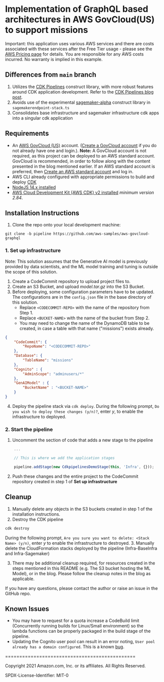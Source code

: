 
# Implementation of GraphQL based architectures in AWS GovCloud(US) to support missions


Important: this application uses various AWS services and there are costs associated with these services after the Free Tier usage - please see the [AWS Pricing page](https://aws.amazon.com/pricing/) for details. You are responsible for any AWS costs incurred. No warranty is implied in this example.

## Differences from `main` branch

1. Utilizes the [CDK Pipelines](https://docs.aws.amazon.com/cdk/v2/guide/cdk_pipeline.html) construct library, with more robust features around CDK application development. Refer to the [CDK Pipelines blog post](https://aws.amazon.com/blogs/developer/cdk-pipelines-continuous-delivery-for-aws-cdk-applications/).
2. Avoids use of the experimental [sagemaker-alpha](https://docs.aws.amazon.com/cdk/api/v2/docs/aws-sagemaker-alpha-readme.html) construct library in `sagemakerendpoint-stack.ts`
3. Consolidates base infrastructure and sagemaker infrastructure cdk apps into a singular cdk application

## Requirements

* An [AWS GovCloud (US)](https://aws.amazon.com/govcloud-us/?whats-new-ess.sort-by=item.additionalFields.postDateTime&whats-new-ess.sort-order=desc) account. ([Create a GovCloud account](https://docs.aws.amazon.com/govcloud-us/latest/UserGuide/getting-started-sign-up.html) if you do not already have one and login.). **Note:** A GovCloud account is not required, as this project can be deployed to an AWS standard account. GovCloud is recommended, in order to follow along with the content presented in the blog mentioned earlier. If an AWS standard account is preferred, then [Create an AWS standard account](https://portal.aws.amazon.com/gp/aws/developer/registration/index.html) and log in.
* AWS CLI already configured with appropriate permissions to build and deploy [CDK](https://docs.aws.amazon.com/cdk/v2/guide/getting_started.html)
* [NodeJS 14.x installed](https://nodejs.org/en/download/)
* [AWS Cloud Development Kit (AWS CDK) v2 installed](https://docs.aws.amazon.com/cdk/v2/guide/getting_started.html) *minimum version 2.84*.

## Installation Instructions

1. Clone the repo onto your local development machine:
```
git clone -b pipeline https://github.com/aws-samples/aws-govcloud-graphql
```

### 1. Set up infrastructure
Note: This solution assumes that the Generative AI model is previously provided by data scientists, and the ML model training and tuning is outside the scope of this solution.
1. Create a CodeCommit repository to upload project files to.
2. Create an S3 Bucket, and upload *model.tar.gz* into the S3 Bucket.
3. Before deploying, some configuration parameters have to be updated. The configurations are in the `config.json` file in the base directory of this solution. 
    - Replace `<CODECOMMIT-REPO>` with the name of the repository from Step 1.
    - Replace `<BUCKET-NAME>` with the name of the bucket from Step 2.
    - You may need to change the name of the DynamoDB table to be created, in case a table with that name ("missions") exists already. 


```json
{
    "CodeCommit": {
        "RepoName": "<CODECOMMIT-REPO>"
    },
    "Database": {
        "TableName": "missions"
    },
    "Cognito" : {
        "AdminScope": "adminusers/*"
    },
    "GenAIModel" : {
        "BucketName" : "<BUCKET-NAME>"
    }
}
```

4. Deploy the pipeline stack via `cdk deploy`. During the following prompt, `Do you wish to deploy these changes (y/n)?`, enter *y*, to enable the infrastructure to deployed.


### 2. Start the pipeline

1. Uncomment the section of code that adds a new stage to the pipeline
```typescript
    ...

    // This is where we add the application stages

    pipeline.addStage(new CdkpipelinesDemoStage(this, 'Infra', {}));
```
2. Push these changes and the entire project to the CodeCommit repository created in step 1 of **Set up infrastructure**


## Cleanup

1. Manually delete any objects in the S3 buckets created in step 1 of the installation instructions.
2. Destroy the CDK pipeline
```sh
cdk destroy
```
During the following prompt, `Are you sure you want to delete: <Stack Name> (y/n)`, enter *y* to enable the infrastructure to destroyed.
3. Manually delete the CloudFormation stacks deployed by the pipeline (Infra-BaseInfra and Infra-Sagemaker)

3. There may be additional cleanup required, for resources created in the steps mentioned in this README (e.g. The S3 bucket hosting the ML Model), or in the blog. Please follow the cleanup notes in the blog as applicable.

If you have any questions, please contact the author or raise an issue in the GitHub repo.

## Known Issues
- You may have to request for a quota increase a CodeBuild limit (Concurrently running builds for Linux/Small environment) so the lambda functions can be properly packaged in the build stage of the pipeline.
- Updating the Cognito user pool can result in an error noting, `User pool already has a domain configured`. This is a known [bug](https://github.com/aws/aws-cdk/issues/10062).

==============================================

Copyright 2021 Amazon.com, Inc. or its affiliates. All Rights Reserved.

SPDX-License-Identifier: MIT-0
